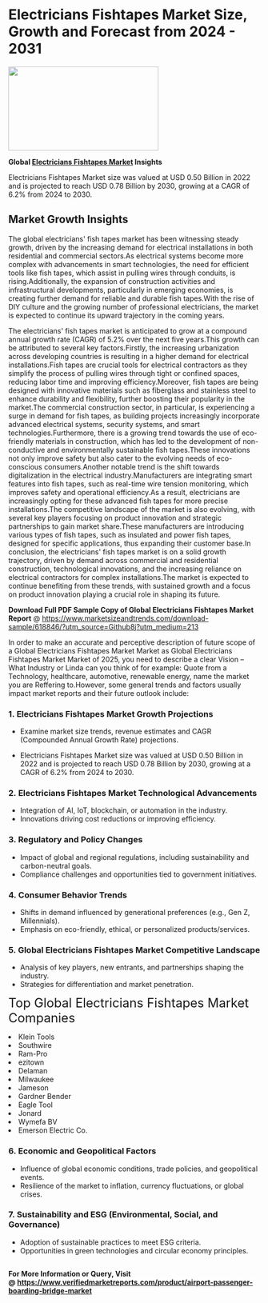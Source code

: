 <H1>Electricians Fishtapes Market Size, Growth and Forecast from 2024 - 2031</H1><img class="aligncenter size-medium wp-image-584254" src="https://thirdeyenews.in/wp-content/uploads/2024/09/Global-Market-Research-300x168.jpeg" alt="" width="300" height="168" /><p><strong>Global&nbsp;<a href="https://www.marketsizeandtrends.com/download-sample/618846/?utm_source=Github8j?utm_medium=213">Electricians Fishtapes Market</a> Insights</strong></p><p>Electricians Fishtapes Market size was valued at USD 0.50 Billion in 2022 and is projected to reach USD 0.78 Billion by 2030, growing at a CAGR of 6.2% from 2024 to 2030.</p><p><h2>Market Growth Insights</h2> <p>The global electricians' fish tapes market has been witnessing steady growth, driven by the increasing demand for electrical installations in both residential and commercial sectors.As electrical systems become more complex with advancements in smart technologies, the need for efficient tools like fish tapes, which assist in pulling wires through conduits, is rising.Additionally, the expansion of construction activities and infrastructural developments, particularly in emerging economies, is creating further demand for reliable and durable fish tapes.With the rise of DIY culture and the growing number of professional electricians, the market is expected to continue its upward trajectory in the coming years.</p> <p>The electricians' fish tapes market is anticipated to grow at a compound annual growth rate (CAGR) of 5.2% over the next five years.This growth can be attributed to several key factors.Firstly, the increasing urbanization across developing countries is resulting in a higher demand for electrical installations.Fish tapes are crucial tools for electrical contractors as they simplify the process of pulling wires through tight or confined spaces, reducing labor time and improving efficiency.Moreover, fish tapes are being designed with innovative materials such as fiberglass and stainless steel to enhance durability and flexibility, further boosting their popularity in the market.The commercial construction sector, in particular, is experiencing a surge in demand for fish tapes, as building projects increasingly incorporate advanced electrical systems, security systems, and smart technologies.Furthermore, there is a growing trend towards the use of eco-friendly materials in construction, which has led to the development of non-conductive and environmentally sustainable fish tapes.These innovations not only improve safety but also cater to the evolving needs of eco-conscious consumers.Another notable trend is the shift towards digitalization in the electrical industry.Manufacturers are integrating smart features into fish tapes, such as real-time wire tension monitoring, which improves safety and operational efficiency.As a result, electricians are increasingly opting for these advanced fish tapes for more precise installations.The competitive landscape of the market is also evolving, with several key players focusing on product innovation and strategic partnerships to gain market share.These manufacturers are introducing various types of fish tapes, such as insulated and power fish tapes, designed for specific applications, thus expanding their customer base.In conclusion, the electricians' fish tapes market is on a solid growth trajectory, driven by demand across commercial and residential construction, technological innovations, and the increasing reliance on electrical contractors for complex installations.The market is expected to continue benefiting from these trends, with sustained growth and a focus on product innovation playing a crucial role in shaping its future.<p><span class=""><strong>Download Full PDF Sample Copy of Global Electricians Fishtapes Market Report</strong> @ <a href="https://www.marketsizeandtrends.com/download-sample/618846/?utm_source=Github8j?utm_medium=213" target="_blank">https://www.marketsizeandtrends.com/download-sample/618846/?utm_source=Github8j?utm_medium=213</a></span></p><p>In order to make an accurate and perceptive description of future scope of a Global&nbsp;Electricians Fishtapes Market Market as Global&nbsp;Electricians Fishtapes Market Market of 2025, you need to describe a clear Vision &ndash; What Industry or Linda can you think of for example: Quote from a Technology, healthcare, automotive, renewable energy, name the market you are Reffering to.However, some general trends and factors usually impact market reports and their future outlook include:</p><h3>1.&nbsp;<strong>Electricians Fishtapes Market Growth Projections</strong></h3><ul><li>Examine market size trends, revenue estimates and CAGR (Compounded Annual Growth Rate) projections.</li><li><p>Electricians Fishtapes Market size was valued at USD 0.50 Billion in 2022 and is projected to reach USD 0.78 Billion by 2030, growing at a CAGR of 6.2% from 2024 to 2030.</p></li></ul><h3>2.&nbsp;<strong>Electricians Fishtapes Market Technological Advancements</strong></h3><ul><li>Integration of AI, IoT, blockchain, or automation in the industry.</li><li>Innovations driving cost reductions or improving efficiency.</li></ul><h3>3.&nbsp;<strong>Regulatory and Policy Changes</strong></h3><ul><li>Impact of global and regional regulations, including sustainability and carbon-neutral goals.</li><li>Compliance challenges and opportunities tied to government initiatives.</li></ul><h3>4.&nbsp;<strong>Consumer Behavior Trends</strong></h3><ul><li>Shifts in demand influenced by generational preferences (e.g., Gen Z, Millennials).</li><li>Emphasis on eco-friendly, ethical, or personalized products/services.</li></ul><h3>5.&nbsp;<strong>Global Electricians Fishtapes Market Competitive Landscape</strong></h3><ul><li>Analysis of key players, new entrants, and partnerships shaping the industry.</li><li>Strategies for differentiation and market penetration.</li></ul><p data-pm-slice="1 1 []"><span style="color: inherit; font-family: inherit; font-size: 25px;">Top Global Electricians Fishtapes Market Companies</span></p><div class="" data-test-id=""><p><li>Klein Tools</li><li> Southwire</li><li> Ram-Pro</li><li> ezitown</li><li> Delaman</li><li> Milwaukee</li><li> Jameson</li><li> Gardner Bender</li><li> Eagle Tool</li><li> Jonard</li><li> Wymefa BV</li><li> Emerson Electric Co.</li></p></div><h3>6.&nbsp;<strong>Economic and Geopolitical Factors</strong></h3><ul><li>Influence of global economic conditions, trade policies, and geopolitical events.</li><li>Resilience of the market to inflation, currency fluctuations, or global crises.</li></ul><h3>7.&nbsp;<strong>Sustainability and ESG (Environmental, Social, and Governance)</strong></h3><ul><li>Adoption of sustainable practices to meet ESG criteria.</li><li>Opportunities in green technologies and circular economy principles.</li></ul><h2><strong style="font-size: 14px;">For More Information or Query, Visit @&nbsp;</strong><a style="background-color: #ffffff; font-size: 14px;" href="https://www.marketsizeandtrends.com/report/electricians-fishtapes-market/" target="_blank">https://www.verifiedmarketreports.com/product/airport-passenger-boarding-bridge-market</a></h2>